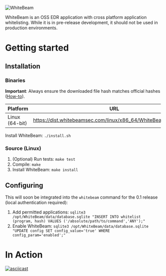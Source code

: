 ![WhiteBeam](https://gist.githubusercontent.com/noproto/ea7d62cd578afdd1bac2e96078c0e6b2/raw/cf895a5fef1f2295671653ece9155f4e1f0478e4/WhiteBeam.svg?sanitize=true)

WhiteBeam is an OSS EDR application with cross platform application whitelisting. While it is in pre-release development, it should not be used in production environments.

# Getting started

## Installation

### Binaries

**Important**: Always ensure the downloaded file hash matches official hashes ([How-to](https://github.com/noproto/WhiteBeam/wiki/Verifying-file-hashes)).

| Platform       | URL                                                                | Hash(es) |
| -------------- | ------------------------------------------------------------------ | -------- |
| Linux (64-bit) | https://dist.whitebeamsec.com/linux/x86_64/WhiteBeam_latest.tar.gz | [SHA-256](https://dist.whitebeamsec.com/linux/x86_64/WhiteBeam_latest.SHA256) |

Install WhiteBeam: `./install.sh`

### Source (Linux)

1. (Optional) Run tests:
`make test`
2. Compile:
`make`
3. Install WhiteBeam:
`make install`

## Configuring

This will soon be integrated into the `whitebeam` command for the 0.1 release (local authentication required):

1. Add permitted applications:
`sqlite3 /opt/WhiteBeam/data/database.sqlite "INSERT INTO whitelist (program, hash) VALUES ('/absolute/path/to/command','ANY');"`
2. Enable WhiteBeam:
`sqlite3 /opt/WhiteBeam/data/database.sqlite "UPDATE config SET config_value='true' WHERE config_param='enabled';"`

# In Action

[![asciicast](https://asciinema.org/a/269329.svg)](https://asciinema.org/a/269329)
